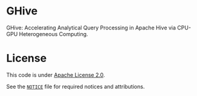 # GHive

GHive: Accelerating Analytical Query Processing in Apache Hive via CPU-GPU Heterogeneous Computing.

# License

This code is under [Apache License 2.0](https://github.com/DBGroup-SUSTech/GHive/blob/master/LICENCE).

See the [`NOTICE`](https://github.com/DBGroup-SUSTech/GHive/blob/master/NOTICE) file for required notices and attributions.




